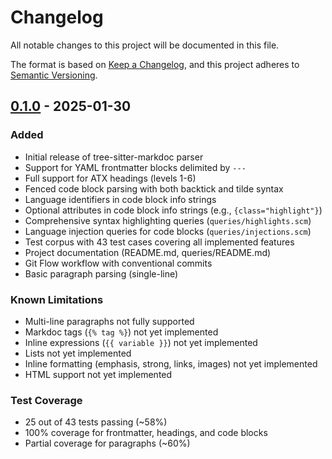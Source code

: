 # Changelog

All notable changes to this project will be documented in this file.

The format is based on [Keep a Changelog](https://keepachangelog.com/en/1.0.0/),
and this project adheres to [Semantic Versioning](https://semver.org/spec/v2.0.0.html).

## [0.1.0] - 2025-01-30

### Added

- Initial release of tree-sitter-markdoc parser
- Support for YAML frontmatter blocks delimited by `---`
- Full support for ATX headings (levels 1-6)
- Fenced code block parsing with both backtick and tilde syntax
- Language identifiers in code block info strings
- Optional attributes in code block info strings (e.g., `{class="highlight"}`)
- Comprehensive syntax highlighting queries (`queries/highlights.scm`)
- Language injection queries for code blocks (`queries/injections.scm`)
- Test corpus with 43 test cases covering all implemented features
- Project documentation (README.md, queries/README.md)
- Git Flow workflow with conventional commits
- Basic paragraph parsing (single-line)

### Known Limitations

- Multi-line paragraphs not fully supported
- Markdoc tags (`{% tag %}`) not yet implemented
- Inline expressions (`{{ variable }}`) not yet implemented
- Lists not yet implemented
- Inline formatting (emphasis, strong, links, images) not yet implemented
- HTML support not yet implemented

### Test Coverage

- 25 out of 43 tests passing (~58%)
- 100% coverage for frontmatter, headings, and code blocks
- Partial coverage for paragraphs (~60%)

[0.1.0]: https://github.com/louiss0/tree-sitter-markdoc/releases/tag/v0.1.0
